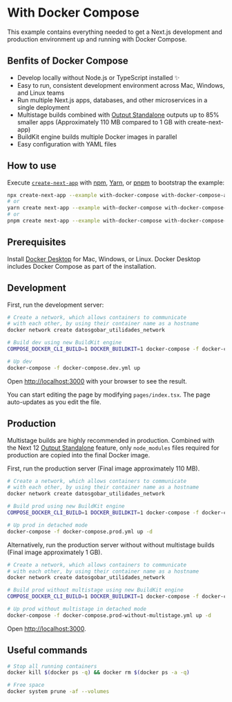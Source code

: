 # With Docker Compose

This example contains everything needed to get a Next.js development and production environment up and running with Docker Compose.

## Benfits of Docker Compose

- Develop locally without Node.js or TypeScript installed ✨
- Easy to run, consistent development environment across Mac, Windows, and Linux teams
- Run multiple Next.js apps, databases, and other microservices in a single deployment
- Multistage builds combined with [Output Standalone](https://nextjs.org/docs/advanced-features/output-file-tracing#automatically-copying-traced-files-experimental) outputs up to 85% smaller apps (Approximately 110 MB compared to 1 GB with create-next-app)
- BuildKit engine builds multiple Docker images in parallel
- Easy configuration with YAML files

## How to use

Execute [`create-next-app`](https://github.com/vercel/next.js/tree/canary/packages/create-next-app) with [npm](https://docs.npmjs.com/cli/init), [Yarn](https://yarnpkg.com/lang/en/docs/cli/create/), or [pnpm](https://pnpm.io) to bootstrap the example:

```bash
npx create-next-app --example with-docker-compose with-docker-compose-app
# or
yarn create next-app --example with-docker-compose with-docker-compose-app
# or
pnpm create next-app --example with-docker-compose with-docker-compose-app
```

## Prerequisites

Install [Docker Desktop](https://docs.docker.com/get-docker) for Mac, Windows, or Linux. Docker Desktop includes Docker Compose as part of the installation.

## Development

First, run the development server:

```bash
# Create a network, which allows containers to communicate
# with each other, by using their container name as a hostname
docker network create datosgobar_utilidades_network

# Build dev using new BuildKit engine
COMPOSE_DOCKER_CLI_BUILD=1 DOCKER_BUILDKIT=1 docker-compose -f docker-compose.dev.yml build --parallel

# Up dev
docker-compose -f docker-compose.dev.yml up
```

Open [http://localhost:3000](http://localhost:3000) with your browser to see the result.

You can start editing the page by modifying `pages/index.tsx`. The page auto-updates as you edit the file.

## Production

Multistage builds are highly recommended in production. Combined with the Next 12 [Output Standalone](https://nextjs.org/docs/advanced-features/output-file-tracing#automatically-copying-traced-files-experimental) feature, only `node_modules` files required for production are copied into the final Docker image.

First, run the production server (Final image approximately 110 MB).

```bash
# Create a network, which allows containers to communicate
# with each other, by using their container name as a hostname
docker network create datosgobar_utilidades_network

# Build prod using new BuildKit engine
COMPOSE_DOCKER_CLI_BUILD=1 DOCKER_BUILDKIT=1 docker-compose -f docker-compose.prod.yml build --parallel

# Up prod in detached mode
docker-compose -f docker-compose.prod.yml up -d
```

Alternatively, run the production server without without multistage builds (Final image approximately 1 GB).

```bash
# Create a network, which allows containers to communicate
# with each other, by using their container name as a hostname
docker network create datosgobar_utilidades_network

# Build prod without multistage using new BuildKit engine
COMPOSE_DOCKER_CLI_BUILD=1 DOCKER_BUILDKIT=1 docker-compose -f docker-compose.prod-without-multistage.yml build --parallel

# Up prod without multistage in detached mode
docker-compose -f docker-compose.prod-without-multistage.yml up -d
```

Open [http://localhost:3000](http://localhost:3000).

## Useful commands

```bash
# Stop all running containers
docker kill $(docker ps -q) && docker rm $(docker ps -a -q)

# Free space
docker system prune -af --volumes
```
